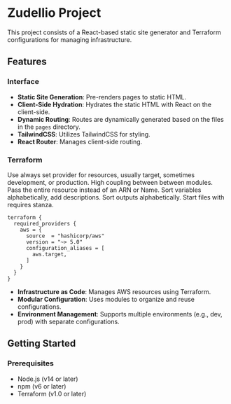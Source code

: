 # Zudellio Project

This project consists of a React-based static site generator and Terraform configurations for managing infrastructure.

## Features

### Interface
- **Static Site Generation**: Pre-renders pages to static HTML.
- **Client-Side Hydration**: Hydrates the static HTML with React on the client-side.
- **Dynamic Routing**: Routes are dynamically generated based on the files in the `pages` directory.
- **TailwindCSS**: Utilizes TailwindCSS for styling.
- **React Router**: Manages client-side routing.

### Terraform
Use always set provider for resources, usually target, sometimes development, or production. 
High coupling between between modules. Pass the entire resource instead of an ARN or Name.
Sort variables alphabetically, add descriptions.
Sort outputs alphabetically. Start files with requires stanza.
```
terraform {
  required_providers {
    aws = {
      source  = "hashicorp/aws"
      version = "~> 5.0"
      configuration_aliases = [
        aws.target,
      ]
    }
  }
}
```

- **Infrastructure as Code**: Manages AWS resources using Terraform.
- **Modular Configuration**: Uses modules to organize and reuse configurations.
- **Environment Management**: Supports multiple environments (e.g., dev, prod) with separate configurations.

## Getting Started

### Prerequisites
- Node.js (v14 or later)
- npm (v6 or later)
- Terraform (v1.0 or later)

